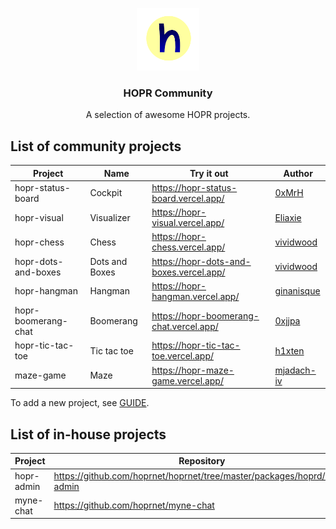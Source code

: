 <!-- INTRODUCTION -->
<p align="center">
  <a href="https://hoprnet.org" target="_blank" rel="noopener noreferrer">
    <img width="100" src="https://github.com/hoprnet/hopr-assets/blob/master/v1/logo/hopr_logo_padded.png?raw=true" alt="HOPR Logo">
  </a>
  
  <!-- Title Placeholder -->
  <h3 align="center">HOPR Community</h3>
  <p align="center">
    A selection of awesome HOPR projects.
  </p>
</p>

## List of community projects

| Project             | Name        | Try it out                              | Author                                      |
| ------------------- | ----------  | --------------------------------------- | ------------------------------------------- |
| hopr-status-board   | Cockpit     | https://hopr-status-board.vercel.app/   | [0xMrH](https://github.com/0xMrH)           |
| hopr-visual         | Visualizer  | https://hopr-visual.vercel.app/         | [Eliaxie](https://github.com/Eliaxie)       |
| hopr-chess          | Chess       | https://hopr-chess.vercel.app/          | [vividwood](https://github.com/vividwood)   |
| hopr-dots-and-boxes | Dots and Boxes  | https://hopr-dots-and-boxes.vercel.app/ | [vividwood](https://github.com/vividwood) |
| hopr-hangman        | Hangman     | https://hopr-hangman.vercel.app/ | [ginanisque](https://github.com/ginanisque)         |
| hopr-boomerang-chat | Boomerang   | https://hopr-boomerang-chat.vercel.app/ | [0xjjpa](https://github.com/0xjjpa)         |
| hopr-tic-tac-toe    | Tic tac toe | https://hopr-tic-tac-toe.vercel.app/  | [h1xten](https://github.com/h1xten)         |
| maze-game           | Maze        | https://hopr-maze-game.vercel.app/      | [mjadach-iv](https://github.com/mjadach-iv) |

To add a new project, see [GUIDE](./ADMIN_GUIDE.md).

## List of in-house projects

| Project    | Repository                                                               |
| ---------- | ------------------------------------------------------------------------ |
| hopr-admin | https://github.com/hoprnet/hoprnet/tree/master/packages/hoprd/hopr-admin |
| myne-chat  | https://github.com/hoprnet/myne-chat                                     |
